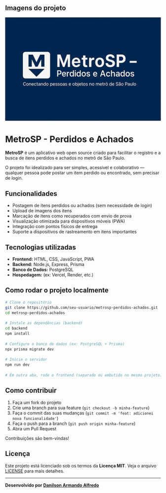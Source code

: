 ## Imagens do projeto

![MetroSp - Perdidos e Achados](./banner-metrosp.jpg)
# MetroSP - Perdidos e Achados

**MetroSP** é um aplicativo web  open source criado para facilitar o registro e a busca de itens perdidos e achados no metrô de São Paulo.

O projeto foi idealizado para ser simples, acessível e colaborativo — qualquer pessoa pode postar um item perdido ou encontrado, sem precisar de login.

## Funcionalidades

- Postagem de itens perdidos ou achados (sem necessidade de login)
- Upload de imagens dos itens
- Marcação de itens como recuperados com envio de prova
- Visualização otimizada para dispositivos móveis (PWA)
- Integração com pontos físicos de entrega
- Suporte a dispositivos de rastreamento em itens importantes

## Tecnologias utilizadas

- **Frontend:** HTML, CSS, JavaScript, PWA
- **Backend:** Node.js, Express, Prisma
- **Banco de Dados:** PostgreSQL
- **Hospedagem:** (ex: Vercel, Render, etc.)

## Como rodar o projeto localmente

```bash
# Clone o repositório
git clone https://github.com/seu-usuario/metrosp-perdidos-achados.git
cd metrosp-perdidos-achados

# Instale as dependências (backend)
cd backend
npm install

# Configure o banco de dados (ex: PostgreSQL + Prisma)
npx prisma migrate dev

# Inicie o servidor
npm run dev

# Em outra aba, rode o frontend (separado ou embutido no mesmo projeto)
```

## Como contribuir

1. Faça um fork do projeto
2. Crie uma branch para sua feature (`git checkout -b minha-feature`)
3. Faça o commit das suas mudanças (`git commit -m 'feat: adicionei nova funcionalidade'`)
4. Faça o push para a branch (`git push origin minha-feature`)
5. Abra um Pull Request

Contribuições são bem-vindas!

## Licença

Este projeto está licenciado sob os termos da **Licença MIT**. Veja o arquivo [LICENSE](LICENSE) para mais detalhes.

---

**Desenvolvido por [Danilson Armando Alfredo](mailto:danilsonarmando9@gmail.com)**

